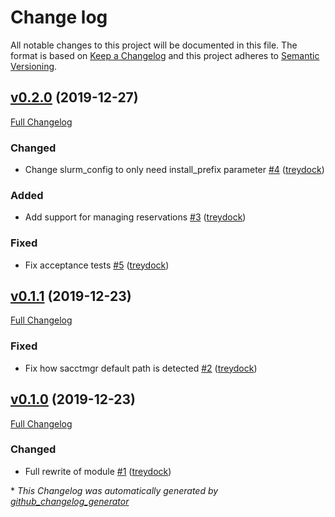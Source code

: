 # Change log

All notable changes to this project will be documented in this file. The format is based on [Keep a Changelog](http://keepachangelog.com/en/1.0.0/) and this project adheres to [Semantic Versioning](http://semver.org).

## [v0.2.0](https://github.com/treydock/puppet-slurm_providers/tree/v0.2.0) (2019-12-27)

[Full Changelog](https://github.com/treydock/puppet-slurm_providers/compare/v0.1.1...v0.2.0)

### Changed

- Change slurm\_config to only need install\_prefix parameter [\#4](https://github.com/treydock/puppet-slurm_providers/pull/4) ([treydock](https://github.com/treydock))

### Added

- Add support for managing reservations [\#3](https://github.com/treydock/puppet-slurm_providers/pull/3) ([treydock](https://github.com/treydock))

### Fixed

- Fix acceptance tests [\#5](https://github.com/treydock/puppet-slurm_providers/pull/5) ([treydock](https://github.com/treydock))

## [v0.1.1](https://github.com/treydock/puppet-slurm_providers/tree/v0.1.1) (2019-12-23)

[Full Changelog](https://github.com/treydock/puppet-slurm_providers/compare/v0.1.0...v0.1.1)

### Fixed

- Fix how sacctmgr default path is detected [\#2](https://github.com/treydock/puppet-slurm_providers/pull/2) ([treydock](https://github.com/treydock))

## [v0.1.0](https://github.com/treydock/puppet-slurm_providers/tree/v0.1.0) (2019-12-23)

[Full Changelog](https://github.com/treydock/puppet-slurm_providers/compare/95eb2b16671af77adcb63774093513be694ba6ff...v0.1.0)

### Changed

- Full rewrite of module [\#1](https://github.com/treydock/puppet-slurm_providers/pull/1) ([treydock](https://github.com/treydock))



\* *This Changelog was automatically generated by [github_changelog_generator](https://github.com/skywinder/Github-Changelog-Generator)*
